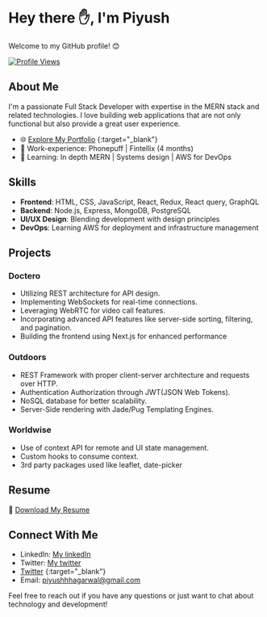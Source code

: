 # Hey there ✋, I'm Piyush

Welcome to my GitHub profile! 😊

[![Profile Views](https://visitor-badge.glitch.me/badge?page_id=piyushsultaniya.piyushsultaniya)](https://github.com/piyushsultaniya)

## About Me

I'm a passionate Full Stack Developer with expertise in the MERN stack and related technologies. I love building web applications that are not only functional but also provide a great user experience.

- 🌐 [Explore My Portfolio](https://piyushsultaniya.netlify.app) {:target="_blank"}
- 💼 Work-experience: Phonepuff | Fintellix (4 months)
- 🚀 Learning: In depth MERN | Systems design | AWS for DevOps

## Skills

- **Frontend**: HTML, CSS, JavaScript, React, Redux, React query, GraphQL
- **Backend**: Node.js, Express, MongoDB, PostgreSQL
- **UI/UX Design**: Blending development with design principles
- **DevOps**: Learning AWS for deployment and infrastructure management

## Projects

### Doctero
- Utilizing REST architecture for API design.
- Implementing WebSockets for real-time connections.
- Leveraging WebRTC for video call features.
- Incorporating advanced API features like server-side sorting, filtering, and pagination.
- Building the frontend using Next.js for enhanced performance

### Outdoors
- REST Framework with proper client-server architecture and requests over HTTP.
- Authentication Authorization through JWT(JSON Web Tokens).
- NoSQL database for better scalability.
- Server-Side rendering with Jade/Pug Templating Engines.

### Worldwise
- Use of context API for remote and UI state management.
- Custom hooks to consume context.
- 3rd party packages used like leaflet, date-picker

## Resume

📄 [Download My Resume](https://drive.google.com/file/d/1EaXA_c6Jmz4j-Woz3Idg__Sf_kxInYBo/view?usp=sharing) 

## Connect With Me

- LinkedIn: <a href="https://www.linkedin.com/in/piyush-sultaniya-a5296a220/" target="_blank">My linkedIn</a>
- Twitter: <a href="https://twitter.com/PiyushA89312692" target="_blank">My twitter</a>
- [Twitter](https://twitter.com/PiyushA89312692) {:target="_blank"}
- Email: piyushhhagarwal@gmail.com

Feel free to reach out if you have any questions or just want to chat about technology and development!
